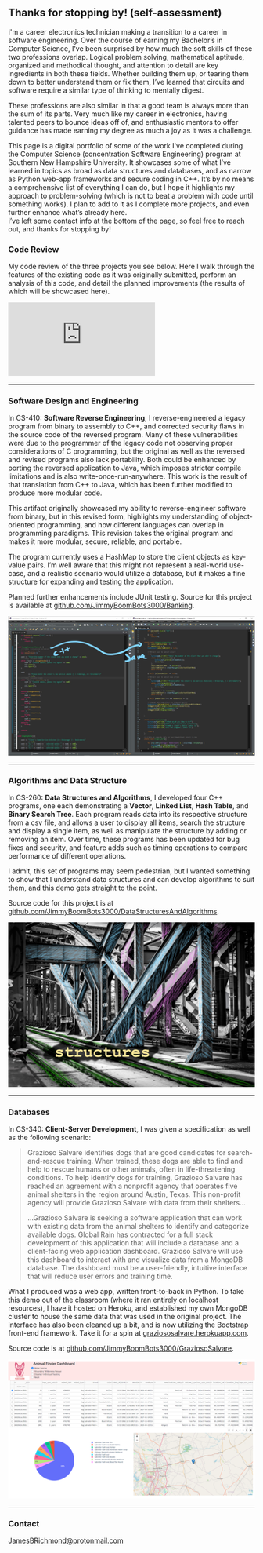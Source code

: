 ## Thanks for stopping by! (self-assessment)

I'm a career electronics technician making a transition to a career in software engineering.  Over the course of earning my Bachelor’s in Computer Science, I’ve been surprised by how much the soft skills of these two professions overlap.  Logical problem solving, mathematical aptitude, organized and methodical thought, and attention to detail are key ingredients in both these fields.  Whether building them up, or tearing them down to better understand them or fix them, I’ve learned that circuits and software require a similar type of thinking to mentally digest.

These professions are also similar in that a good team is always more than the sum of its parts.  Very much like my career  in electronics, having talented peers to bounce ideas off of, and enthusiastic mentors to offer guidance has made earning my degree as much a joy as it was a challenge.

This page is a digital portfolio of some of the work I've completed during the Computer Science (concentration Software Engineering) program at Southern New Hampshire University.  It showcases some of what I’ve learned in topics as broad as data structures and databases, and as narrow as Python web-app frameworks and secure coding in C++.  It’s by no means a comprehensive list of everything I can do, but I hope it highlights my approach to problem-solving (which is not to beat a problem with code until something works).  I plan to add to it as I complete more projects, and even further enhance what’s already here.  
I’ve left some contact info at the bottom of the page, so feel free to reach out, and thanks for stopping by!

### Code Review

My code review of the three projects you see below.  Here I walk through the features of the existing code as it was originally submitted, perform an analysis of this code, and detail the planned improvements (the results of which will be showcased here).

<div class="container">
<iframe src="https://drive.google.com/file/d/1MysUefThHCuq-Ze-aeqMAi1ix4_HHIxW/preview" frameborder="0" allowfullscreen class="video"></iframe>
</div>  
<p></p>

***

### Software Design and Engineering

In CS-410: **Software Reverse Engineering**, I reverse-engineered a legacy program from binary to assembly to C++, and corrected security flaws in the source code of the reversed program.  Many of these vulnerabilities were due to the programmer of the legacy code not observing proper considerations of C programming, but the original as well as the reversed and revised programs also lack portability.  Both could be enhanced by porting the reversed application to Java, which imposes stricter compile limitations and is also write-once-run-anywhere.  This work is the result of that translation from C++ to Java, which has been further modified to produce more modular code.  

This artifact originally showcased my ability to reverse-engineer software from binary, but in this revised form, highlights my understanding of object-oriented programming, and how different languages can overlap in programming paradigms.  This revision takes the original program and makes it more modular, secure, reliable, and portable.

The program currently uses a HashMap to store the client objects as key-value pairs.  I’m well aware that this might not represent a real-world use-case, and a realistic scenario would utilize a database, but it makes a fine structure for expanding and testing the application.  

Planned further enhancements include JUnit testing.  Source for this project is available at [github.com/JimmyBoomBots3000/Banking](https://github.com/JimmyBoomBots3000/Banking).

[![Image](/images/art1.jpg)](https://raw.githubusercontent.com/JimmyBoomBots3000/JimmyBoomBots3000.github.io/main/images/art1.jpg "C++ to Java")  

***

### Algorithms and Data Structure

In CS-260: **Data Structures and Algorithms**, I developed four C++ programs, one each demonstrating a **Vector**, **Linked List**, **Hash Table**, and **Binary Search Tree**.  Each program reads data into its respective structure from a csv file, and allows a user to display all items, search the structure and display a single item, as well as manipulate the structure by adding or removing an item.  Over time, these programs has been updated for bug fixes and security, and feature adds such as timing operations to compare performance of different operations.

I admit, this set of programs may seem pedestrian, but I wanted something to show that I understand data structures and can develop algorithms to suit them, and this demo gets straight to the point.

Source code for this project is at [github.com/JimmyBoomBots3000/DataStructuresAndAlgorithms](https://github.com/JimmyBoomBots3000/DataStructuresAndAlgorithms).

[![Image](/images/structures.jpg)](https://raw.githubusercontent.com/JimmyBoomBots3000/JimmyBoomBots3000.github.io/main/images/structures.jpg "Data Structures")  

***

### Databases

In CS-340: **Client-Server Development**, I was given a specification as well as the following  scenario: 

> Grazioso Salvare identifies dogs that are good candidates for search-and-rescue training. When trained, these dogs are able to find and help to rescue humans or other animals, often in life-threatening conditions. To help identify dogs for training, Grazioso Salvare has reached an agreement with a nonprofit agency that operates five animal shelters in the region around Austin, Texas. This non-profit agency will provide Grazioso Salvare with data from their shelters...  
> 
> ...Grazioso Salvare is seeking a software application that can work with existing data from the animal shelters to identify and categorize available dogs. Global Rain has contracted for a full stack development of this application that will include a database and a client-facing web application dashboard. Grazioso Salvare will use this dashboard to interact with and visualize data from a MongoDB database. The dashboard must be a user-friendly, intuitive interface that will reduce user errors and training time.

What I produced was a web app, written front-to-back in Python.  To take this demo out of the classroom (where it ran entirely on localhost resources), I have it hosted on Heroku, and established my own MongoDB cluster to house the same data that was used in the original project.  The interface has also been cleaned up a bit, and is now utilizing the Bootstrap front-end framework.  Take it for a spin at [graziososalvare.herokuapp.com](https://graziososalvare.herokuapp.com/).

Source code is at [github.com/JimmyBoomBots3000/GraziosoSalvare](https://github.com/JimmyBoomBots3000/GraziosoSalvare).

[![Image](/images/new_3[1].PNG)](https://graziososalvare.herokuapp.com/ "Grazioso Salvare web app")  

***

### Contact

[JamesBRichmond@protonmail.com](mailto:JamesBRichmond@protonmail.com)
